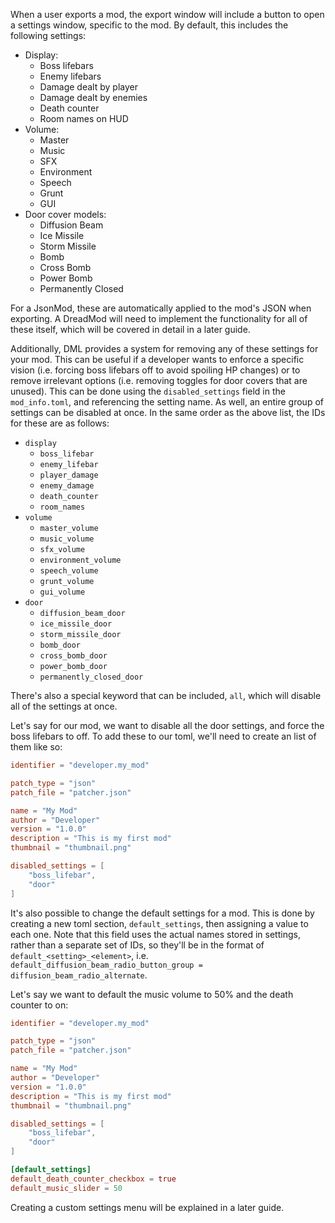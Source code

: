 When a user exports a mod, the export window will include a button to open a settings window, specific to the mod. By default, this includes the following settings:
- Display:
  - Boss lifebars
  - Enemy lifebars
  - Damage dealt by player
  - Damage dealt by enemies
  - Death counter
  - Room names on HUD
- Volume:
  - Master
  - Music
  - SFX
  - Environment
  - Speech
  - Grunt
  - GUI
- Door cover models:
  - Diffusion Beam
  - Ice Missile
  - Storm Missile
  - Bomb
  - Cross Bomb
  - Power Bomb
  - Permanently Closed

For a JsonMod, these are automatically applied to the mod's JSON when exporting. A DreadMod will need to implement the functionality for all of these itself, which will be covered in detail in a later guide.

Additionally, DML provides a system for removing any of these settings for your mod. This can be useful if a developer wants to enforce a specific vision (i.e. forcing boss lifebars off to avoid spoiling HP changes) or to remove irrelevant options (i.e. removing toggles for door covers that are unused). This can be done using the `disabled_settings` field in the `mod_info.toml`, and referencing the setting name. As well, an entire group of settings can be disabled at once. In the same order as the above list, the IDs for these are as follows:
- `display`
  - `boss_lifebar`
  - `enemy_lifebar`
  - `player_damage`
  - `enemy_damage`
  - `death_counter`
  - `room_names`
- `volume`
  - `master_volume`
  - `music_volume`
  - `sfx_volume`
  - `environment_volume`
  - `speech_volume`
  - `grunt_volume`
  - `gui_volume`
- `door`
  - `diffusion_beam_door`
  - `ice_missile_door`
  - `storm_missile_door`
  - `bomb_door`
  - `cross_bomb_door`
  - `power_bomb_door`
  - `permanently_closed_door`

There's also a special keyword that can be included, `all`, which will disable all of the settings at once.

Let's say for our mod, we want to disable all the door settings, and force the boss lifebars to off. To add these to our toml, we'll need to create an list of them like so:

```toml
identifier = "developer.my_mod"

patch_type = "json"
patch_file = "patcher.json"

name = "My Mod"
author = "Developer"
version = "1.0.0"
description = "This is my first mod"
thumbnail = "thumbnail.png"

disabled_settings = [
    "boss_lifebar",
    "door"
]
```

It's also possible to change the default settings for a mod. This is done by creating a new toml section, `default_settings`, then assigning a value to each one. Note that this field uses the actual names stored in settings, rather than a separate set of IDs, so they'll be in the format of `default_<setting>_<element>`, i.e. `default_diffusion_beam_radio_button_group = diffusion_beam_radio_alternate`.

Let's say we want to default the music volume to 50% and the death counter to on:

```toml
identifier = "developer.my_mod"

patch_type = "json"
patch_file = "patcher.json"

name = "My Mod"
author = "Developer"
version = "1.0.0"
description = "This is my first mod"
thumbnail = "thumbnail.png"

disabled_settings = [
    "boss_lifebar",
    "door"
]

[default_settings]
default_death_counter_checkbox = true
default_music_slider = 50
```

Creating a custom settings menu will be explained in a later guide.

